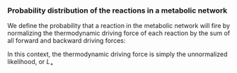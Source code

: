 ### Probability distribution of the reactions in a metabolic network ##

We define the probability that a reaction in the metabolic network will fire by normalizing the thermodynamic driving force of each reaction by the sum of all forward and backward driving forces:

In this context, the thermodynamic driving force is simply the unnormalized likelihood, or $L_+$
